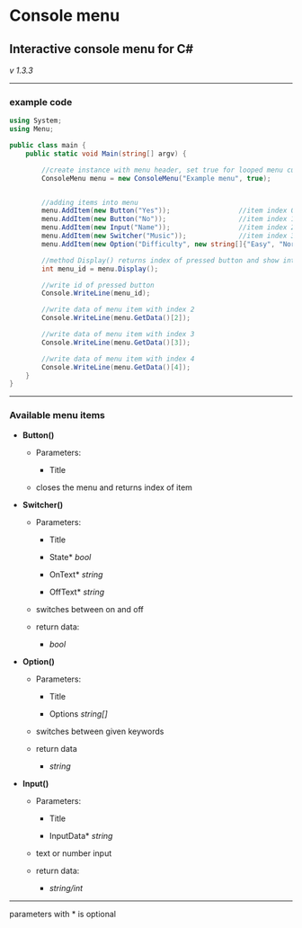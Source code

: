 # Console menu

## Interactive console menu for C#

*v 1.3.3*

---

### example code
```csharp
using System;
using Menu;

public class main {
	public static void Main(string[] argv) {

		//create instance with menu header, set true for looped menu cursor
		ConsoleMenu menu = new ConsoleMenu("Example menu", true);


		//adding items into menu
		menu.AddItem(new Button("Yes"));   				 //item index 0
		menu.AddItem(new Button("No"));     			 //item index 1
		menu.AddItem(new Input("Name"));     			 //item index 2
		menu.AddItem(new Switcher("Music")); 			 //item index 3
		menu.AddItem(new Option("Difficulty", new string[]{"Easy", "Normal", "Hard"})); //item index 4

		//method Display() returns index of pressed button and show interactive menu in console
		int menu_id = menu.Display();

		//write id of pressed button
		Console.WriteLine(menu_id);

		//write data of menu item with index 2
		Console.WriteLine(menu.GetData()[2]);

		//write data of menu item with index 3
		Console.WriteLine(menu.GetData()[3]);

		//write data of menu item with index 4
		Console.WriteLine(menu.GetData()[4]);
	}
}
```

---

### Available menu items

* **Button()**
	* Parameters:

		* Title

	* closes the menu and returns index of item

* **Switcher()**
	* Parameters:

		* Title

		* State* _bool_

		* OnText* _string_

		* OffText* _string_

	* switches between on and off
	* return data:
		* *bool*

* **Option()**
	* Parameters:

		* Title

		* Options _string[]_

	* switches between given keywords
	* return data
		* *string*

* **Input()**
	* Parameters:

		* Title

		* InputData* _string_

	* text or number input
	* return data:
		* *string/int*


---

parameters with * is optional
